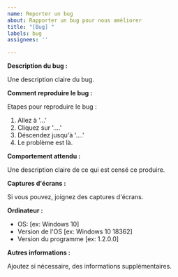 ```yaml
---
name: Reporter un bug
about: Rapporter un bug pour nous améliorer
title: "[Bug] "
labels: bug
assignees: ''

---
```


**Description du bug :**

Une description claire du bug.

**Comment reproduire le bug :**

Etapes pour reproduire le bug :
1. Allez à '...'
2. Cliquez sur '....'
3. Déscendez jusqu'à '....'
4. Le problème est là.

**Comportement attendu :**

Une description claire de ce qui est censé ce produire.

**Captures d'écrans :**

Si vous pouvez, joignez des captures d'écrans.

**Ordinateur :**
 - OS: [ex: Windows 10]
 - Version de l'OS [ex: Windows 10 18362]
 - Version du programme [ex: 1.2.0.0]


**Autres informations :**

Ajoutez si nécessaire, des informations supplémentaires.
